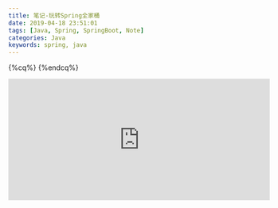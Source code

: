 ```yaml
---
title: 笔记-玩转Spring全家桶
date: 2019-04-18 23:51:01
tags: [Java, Spring, SpringBoot, Note]
categories: Java
keywords: spring, java
---
```


{%cq%}  {%endcq%}

<!-- more -->

<script type="text/javascript" src="https://ssl.gstatic.com/trends_nrtr/1754_RC01/embed_loader.js"></script> <script type="text/javascript"> trends.embed.renderExploreWidget("TIMESERIES", {"comparisonItem":[{"keyword":"spring","geo":"US","time":"today 12-m"},{"keyword":"springboot","geo":"US","time":"today 12-m"},{"keyword":"ejb","geo":"US","time":"today 12-m"}],"category":0,"property":""}, {"exploreQuery":"geo=US&q=spring,springboot,ejb&date=today 12-m,today 12-m,today 12-m","guestPath":"https://trends.google.com:443/trends/embed/"}); </script>

<iframe id="embed_dom" name="embed_dom" frameborder="0" style="display:block;width:525px; height:245px;" src="https://www.processon.com/embed/mind/5cb9dedae4b085d0107d7958"></iframe>